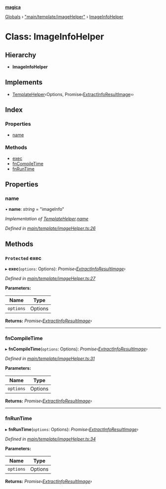 **[magica](../README.md)**

[Globals](../README.md) › ["main/template/imageHelper"](../modules/_main_template_imagehelper_.md) › [ImageInfoHelper](_main_template_imagehelper_.imageinfohelper.md)

# Class: ImageInfoHelper

## Hierarchy

* **ImageInfoHelper**

## Implements

* [TemplateHelper](../interfaces/_main_template_template_.templatehelper.md)‹Options, Promise‹[ExtractInfoResultImage](../interfaces/_image_imageinfo_.extractinforesultimage.md)››

## Index

### Properties

* [name](_main_template_imagehelper_.imageinfohelper.md#name)

### Methods

* [exec](_main_template_imagehelper_.imageinfohelper.md#protected-exec)
* [fnCompileTime](_main_template_imagehelper_.imageinfohelper.md#fncompiletime)
* [fnRunTime](_main_template_imagehelper_.imageinfohelper.md#fnruntime)

## Properties

###  name

• **name**: *string* = "imageInfo"

*Implementation of [TemplateHelper](../interfaces/_main_template_template_.templatehelper.md).[name](../interfaces/_main_template_template_.templatehelper.md#name)*

*Defined in [main/template/imageHelper.ts:26](https://github.com/cancerberoSgx/magica/blob/c127d55/src/main/template/imageHelper.ts#L26)*

## Methods

### `Protected` exec

▸ **exec**(`options`: Options): *Promise‹[ExtractInfoResultImage](../interfaces/_image_imageinfo_.extractinforesultimage.md)›*

*Defined in [main/template/imageHelper.ts:27](https://github.com/cancerberoSgx/magica/blob/c127d55/src/main/template/imageHelper.ts#L27)*

**Parameters:**

Name | Type |
------ | ------ |
`options` | Options |

**Returns:** *Promise‹[ExtractInfoResultImage](../interfaces/_image_imageinfo_.extractinforesultimage.md)›*

___

###  fnCompileTime

▸ **fnCompileTime**(`options`: Options): *Promise‹[ExtractInfoResultImage](../interfaces/_image_imageinfo_.extractinforesultimage.md)›*

*Defined in [main/template/imageHelper.ts:31](https://github.com/cancerberoSgx/magica/blob/c127d55/src/main/template/imageHelper.ts#L31)*

**Parameters:**

Name | Type |
------ | ------ |
`options` | Options |

**Returns:** *Promise‹[ExtractInfoResultImage](../interfaces/_image_imageinfo_.extractinforesultimage.md)›*

___

###  fnRunTime

▸ **fnRunTime**(`options`: Options): *Promise‹[ExtractInfoResultImage](../interfaces/_image_imageinfo_.extractinforesultimage.md)›*

*Defined in [main/template/imageHelper.ts:34](https://github.com/cancerberoSgx/magica/blob/c127d55/src/main/template/imageHelper.ts#L34)*

**Parameters:**

Name | Type |
------ | ------ |
`options` | Options |

**Returns:** *Promise‹[ExtractInfoResultImage](../interfaces/_image_imageinfo_.extractinforesultimage.md)›*